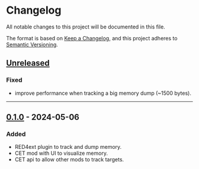 # Changelog
All notable changes to this project will be documented in this file.

The format is based on [Keep a Changelog](https://keepachangelog.com/en/1.0.0/),
and this project adheres to [Semantic Versioning](https://semver.org/spec/v2.0.0.html).

## [Unreleased]
### Fixed
- improve performance when tracking a big memory dump (~1500 bytes).

------------------------

## [0.1.0] - 2024-05-06
### Added
- RED4ext plugin to track and dump memory.
- CET mod with UI to visualize memory.
- CET api to allow other mods to track targets.

<!-- Table of releases -->
[Unreleased]: https://github.com/rayshader/cp2077-red-memorydump/compare/v0.1.0...HEAD
[0.2.0]: https://github.com/rayshader/cp2077-red-memorydump/compare/v0.1.0...v0.2.0
[0.1.0]: https://github.com/rayshader/cp2077-red-memorydump/releases/tag/v0.1.0
